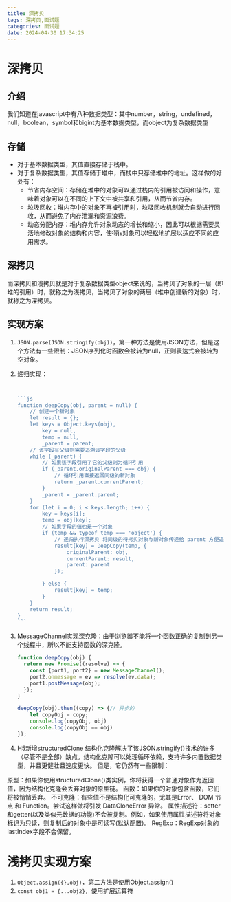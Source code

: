 ```yaml
---
title: 深拷贝
tags: 深拷贝,面试题
categories: 面试题
date: 2024-04-30 17:34:25
---
```


# 深拷贝
## 介绍
我们知道在javascript中有八种数据类型：其中number，string，undefined，null，boolean，symbol和bigint为基本数据类型，而object为复杂数据类型

## 存储

- 对于基本数据类型，其值直接存储于栈中。
- 对于复杂数据类型，其值存储于堆中，而栈中只存储堆中的地址。这样做的好处有：
  - 节省内存空间：存储在堆中的对象可以通过栈内的引用被访问和操作，意味着对象可以在不同的上下文中被共享和引用，从而节省内存。
  - 垃圾回收：堆内存中的对象不再被引用时，垃圾回收机制就会自动进行回收，从而避免了内存泄漏和资源浪费。
  - 动态分配内存：堆内存允许对象动态的增长和缩小，因此可以根据需要灵活地修改对象的结构和内容，使得js对象可以轻松地扩展以适应不同的应用需求。

## **深拷贝**

而深拷贝和浅拷贝就是对于复杂数据类型object来说的，当拷贝了对象的一层（即堆的引用）时，就称之为浅拷贝，当拷贝了对象的两层（堆中创建新的对象）时，就称之为深拷贝。

## 实现方案

1. `JSON.parse(JSON.stringify(obj))`，第一种方法是使用JSON方法，但是这个方法有一些限制：JSON序列化时函数会被转为null，正则表达式会被转为空对象。

3. 递归实现：

   ~~~js
   
   
   ```js
   function deepCopy(obj, parent = null) {
       // 创建一个新对象
       let result = {};
       let keys = Object.keys(obj),
           key = null,
           temp = null,
           _parent = parent;
       // 该字段有父级则需要追溯该字段的父级
       while (_parent) {
           // 如果该字段引用了它的父级则为循环引用
           if (_parent.originalParent === obj) {
               // 循环引用直接返回同级的新对象
               return _parent.currentParent;
           }
           _parent = _parent.parent;
       }
       for (let i = 0; i < keys.length; i++) {
           key = keys[i];
           temp = obj[key];
           // 如果字段的值也是一个对象
           if (temp && typeof temp === 'object') {
               // 递归执行深拷贝 将同级的待拷贝对象与新对象传递给 parent 方便追溯循环引用
               result[key] = DeepCopy(temp, {
                   originalParent: obj,
                   currentParent: result,
                   parent: parent
               });
   
           } else {
               result[key] = temp;
           }
       }
       return result;
   }
   ```
   ~~~

4. MessageChannel实现深克隆：由于浏览器不能将一个函数正确的复制到另一个线程中，所以不能支持函数的深克隆。

   ```js
   function deepCopy(obj) {
     return new Promise((resolve) => {
       const {port1, port2} = new MessageChannel();
       port2.onmessage = ev => resolve(ev.data);
       port1.postMessage(obj);
     });
   }
   
   deepCopy(obj).then((copy) => {// 异步的
       let copyObj = copy;
       console.log(copyObj, obj)
       console.log(copyObj == obj)
   });
   ```

5. H5新增structuredClone
结构化克隆解决了该JSON.stringify()技术的许多（尽管不是全部）缺点。结构化克隆可以处理循环依赖，支持许多内置数据类型，并且更健壮且速度更快。
但是，它仍然有一些限制：

原型：如果你使用structuredClone()类实例，你将获得一个普通对象作为返回值，因为结构化克隆会丢弃对象的原型链。
函数：如果你的对象包含函数，它们将被悄悄丢弃。
不可克隆：有些值不是结构化可克隆的，尤其是Error、 DOM 节点 和 Function。尝试这样做将引发 DataCloneError 异常。
属性描述符：setter和getter(以及类似元数据的功能)不会被复制。例如，如果使用属性描述符将对象标记为只读，则复制后的对象中是可读写(默认配置)。
RegExp：RegExp对象的lastIndex字段不会保留。

# 浅拷贝实现方案

1. `Object.assign({},obj)`，第二方法是使用Object.assign()
2. `const obj1 = {...obj2}`，使用扩展运算符
